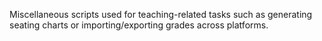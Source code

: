 Miscellaneous scripts used for teaching-related tasks such as generating seating charts or importing/exporting grades across platforms.
